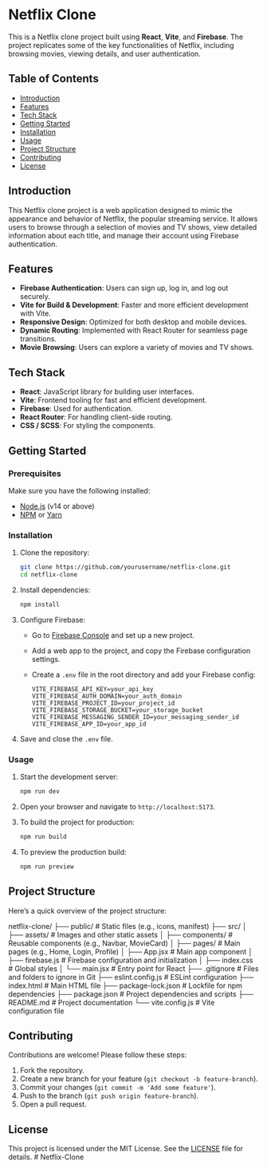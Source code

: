 # Netflix Clone

This is a Netflix clone project built using **React**, **Vite**, and **Firebase**. The project replicates some of the key functionalities of Netflix, including browsing movies, viewing details, and user authentication.

## Table of Contents

- [Introduction](#introduction)
- [Features](#features)
- [Tech Stack](#tech-stack)
- [Getting Started](#getting-started)
- [Installation](#installation)
- [Usage](#usage)
- [Project Structure](#project-structure)
- [Contributing](#contributing)
- [License](#license)

## Introduction

This Netflix clone project is a web application designed to mimic the appearance and behavior of Netflix, the popular streaming service. It allows users to browse through a selection of movies and TV shows, view detailed information about each title, and manage their account using Firebase authentication. 

## Features

- **Firebase Authentication**: Users can sign up, log in, and log out securely.
- **Vite for Build & Development**: Faster and more efficient development with Vite.
- **Responsive Design**: Optimized for both desktop and mobile devices.
- **Dynamic Routing**: Implemented with React Router for seamless page transitions.
- **Movie Browsing**: Users can explore a variety of movies and TV shows.

## Tech Stack

- **React**: JavaScript library for building user interfaces.
- **Vite**: Frontend tooling for fast and efficient development.
- **Firebase**: Used for authentication.
- **React Router**: For handling client-side routing.
- **CSS / SCSS**: For styling the components.

## Getting Started

### Prerequisites

Make sure you have the following installed:

- [Node.js](https://nodejs.org/) (v14 or above)
- [NPM](https://www.npmjs.com/) or [Yarn](https://yarnpkg.com/)

### Installation

1. Clone the repository:

   ```bash
   git clone https://github.com/yourusername/netflix-clone.git
   cd netflix-clone
   ```

2. Install dependencies:

   ```bash
   npm install
   ```

3. Configure Firebase:

   - Go to [Firebase Console](https://firebase.google.com/) and set up a new project.
   - Add a web app to the project, and copy the Firebase configuration settings.
   - Create a `.env` file in the root directory and add your Firebase config:

     ```env
     VITE_FIREBASE_API_KEY=your_api_key
     VITE_FIREBASE_AUTH_DOMAIN=your_auth_domain
     VITE_FIREBASE_PROJECT_ID=your_project_id
     VITE_FIREBASE_STORAGE_BUCKET=your_storage_bucket
     VITE_FIREBASE_MESSAGING_SENDER_ID=your_messaging_sender_id
     VITE_FIREBASE_APP_ID=your_app_id
     ```

4. Save and close the `.env` file.

### Usage

1. Start the development server:

   ```bash
   npm run dev
   ```

2. Open your browser and navigate to `http://localhost:5173`.

3. To build the project for production:

   ```bash
   npm run build
   ```

4. To preview the production build:

   ```bash
   npm run preview
   ```

## Project Structure

Here’s a quick overview of the project structure:

netflix-clone/
├── public/                  # Static files (e.g., icons, manifest)
├── src/
│   ├── assets/              # Images and other static assets
│   ├── components/          # Reusable components (e.g., Navbar, MovieCard)
│   ├── pages/               # Main pages (e.g., Home, Login, Profile)
│   ├── App.jsx              # Main app component
│   ├── firebase.js          # Firebase configuration and initialization
│   ├── index.css            # Global styles
│   └── main.jsx             # Entry point for React
├── .gitignore               # Files and folders to ignore in Git
├── eslint.config.js         # ESLint configuration
├── index.html               # Main HTML file
├── package-lock.json        # Lockfile for npm dependencies
├── package.json             # Project dependencies and scripts
├── README.md                # Project documentation
└── vite.config.js           # Vite configuration file


## Contributing

Contributions are welcome! Please follow these steps:

1. Fork the repository.
2. Create a new branch for your feature (`git checkout -b feature-branch`).
3. Commit your changes (`git commit -m 'Add some feature'`).
4. Push to the branch (`git push origin feature-branch`).
5. Open a pull request.

## License

This project is licensed under the MIT License. See the [LICENSE](LICENSE) file for details.
#   N e t f l i x - C l o n e  
 